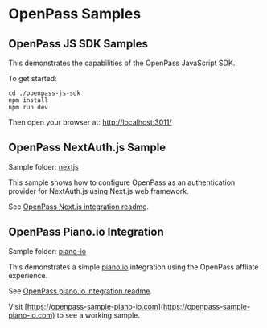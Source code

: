 # OpenPass Samples

## OpenPass JS SDK Samples

This demonstrates the capabilities of the OpenPass JavaScript SDK.

To get started:

```
cd ./openpass-js-sdk
npm install
npm run dev
```

Then open your browser at: [http://localhost:3011/](http://localhost:3011/)

## OpenPass NextAuth.js Sample

Sample folder: [nextjs](./nextjs/)

This sample shows how to configure OpenPass as an authentication provider for NextAuth.js using Next.js web framework.

See [OpenPass Next.js integration readme](./nextjs/README.md).

## OpenPass Piano.io Integration

Sample folder: [piano-io](./piano-io/)

This demonstrates a simple [piano.io](https://www.piano.io/) integration using the OpenPass affliate experience.

See [OpenPass piano.io integration readme](./piano-io/README.md).

Visit [https://openpass-sample-piano-io.com](https://openpass-sample-piano-io.com) to see a working sample.
